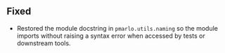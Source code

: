 ## Fixed

- Restored the module docstring in `pmarlo.utils.naming` so the module imports
  without raising a syntax error when accessed by tests or downstream tools.
